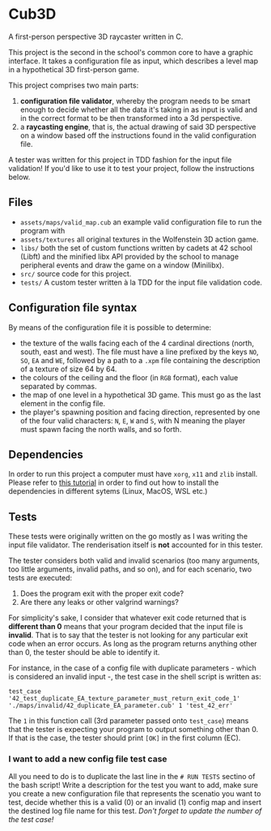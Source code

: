 # Cub3D
A first-person perspective 3D raycaster written in C.

This project is the second in the school's common core to have a graphic interface. It takes a configuration file as input, which describes a level map in a hypothetical 3D first-person game.

This project comprises two main parts:
1. **configuration file validator**, whereby the program needs to be smart enough to decide whether all the data it's taking in as input is valid and in the correct format to be then transformed into a 3d perspective.
2. a **raycasting engine**, that is, the actual drawing of said 3D perspective on a window based off the instructions found in the valid configuration file.

A tester was written for this project in TDD fashion for the input file validation! If you'd like to use it to test your project, follow the instructions below.

## Files 
* ```assets/maps/valid_map.cub```
	an example valid configuration file to run the program with
* ```assets/textures```
	all original textures in the Wolfenstein 3D action game.
* ```libs/```
	both the set of custom functions written by cadets at 42 school (Libft) and the minified libx API provided by the school to manage peripheral events and draw the game on a window (Minilibx).
* ```src/```
	source code for this project.
* ```tests/```
	A custom tester written à la TDD for the input file validation code.

## Configuration file syntax
By means of the configuration file it is possible to determine:
- the texture of the walls facing each of the 4 cardinal directions (north, south, east and west). The file must have a line prefixed by the keys `NO`, `SO`, `EA` and `WE`, followed by a path to a `.xpm` file containing the description of a texture of size 64 by 64.
- the colours of the ceiling and the floor (in `RGB` format), each value separated by commas.
- the map of one level in a hypothetical 3D game. This must go as the last element in the config file.
- the player's spawning position and facing direction, represented by one of the four valid characters: `N`, `E`, `W` and `S`, with N meaning the player must spawn facing the north walls, and so forth.


## Dependencies
In order to run this project a computer must have `xorg`, `x11` and `zlib` install. Please refer to [this tutorial](https://harm-smits.github.io/42docs/libs/minilibx/getting_started.html#getting-a-screen-on-windows-10-wsl2) in order to find out how to install the dependencies in different sytems (Linux, MacOS, WSL etc.)


## Tests
These tests were originally written on the go mostly as I was writing the input file validator. The renderisation itself is **not** accounted for in this tester.

The tester considers both valid and invalid scenarios (too many arguments, too little arguments, invalid paths, and so on), and for each scenario, two tests are executed:
1. Does the program exit with the proper exit code?
2. Are there any leaks or other valgrind warnings?

For simplicity's sake, I consider that whatever exit code returned that is **different than 0** means that your program decided that the input file is **invalid**. That is to say that the tester is not looking for any particular exit code when an error occurs. As long as the program returns anything other than 0, the tester should be able to identify it.

For instance, in the case of a config file with duplicate parameters - which is considered an invalid input -, the test case in the shell script is written as:

```
test_case '42_test_duplicate_EA_texture_parameter_must_return_exit_code_1' './maps/invalid/42_duplicate_EA_parameter.cub' 1 'test_42_err'
```

The `1` in this function call (3rd parameter passed onto `test_case`) means that the tester is expecting your program to output something other than 0. If that is the case, the tester should print `[OK]` in the first column (EC).

### I want to add a new config file test case
All you need to do is to duplicate the last line in the `# RUN TESTS` sectino of the bash script! Write a description for the test you want to add, make sure you create a new configuration file that represents the scenatio you want to test, decide whether this is a valid (0) or an invalid (1) config map and insert the destined log file name for this test. *Don't forget to update the number of the test case!*
